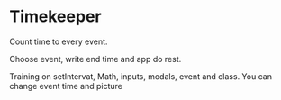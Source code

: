 # Timekeeper
Count time to every event.

Choose event, write end time and app do rest. 

Training on setIntervat, Math, inputs, modals, event and class.
You can change event time and picture

